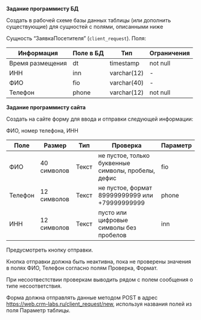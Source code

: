 
**Задание программисту БД**

Создать в рабочей схеме базы данных таблицы  (или дополнить существующие) для сущностей с полями, описанными ниже

Сущность “ЗаявкаПосетителя” (`client_request`).
Поля: 


|Информация|Поле в БД|Тип|Ограничения|
|----------|---------|---------|---------|
|Время размещения|dt|timestamp|not null|
|ИНН|inn|varchar(12)|-|
|ФИО|fio|varchar(40)|-|
|Телефон|phone|varchar(12)|not null|



**Задание программисту cайта**

Создать на сайте форму для ввода и отправки следующей информации:

ФИО, номер телефона, ИНН 

|Поле|Размер|Тип|Проверка|Параметр|
|----------|---------|-----|---|-|
|ФИО|40 символов|Текст|не пустое, только буквенные символы, пробелы, дефис|fio|
|Телефон|12 символов|Текст|не пустое, формат 89999999999 или +79999999999|phone|
|ИНН|12 символов|Текст|пусто или цифровые символы без пробелов|inn|

Предусмотреть кнопку отправки.

Кнопка отправки должна быть неактивна, пока не проверены значения в полях ФИО, Телефон согласно полям Проверка, Формат.

При несоотвестствии проверкам выводить рядом с полем сообщения о типе несоответствия.

Форма должна отправлять данные методом POST в адрес https://web.crm-labs.ru/client_request/new, используя названия полей из поля Параметр таблицы.



